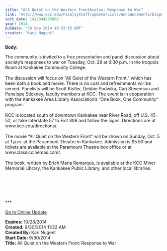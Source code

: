 ```yaml
---
title: "All Quiet on the Western Front&colon; Response to War"
link: "http://www.kcc.edu/FacultyStaff/update/Lists/Announcements/DispForm.aspx?ID=1649"
sort_date: 1412094835000
year: 2014
pubDate: "30 Sep 2014 16:33:55 GMT"
creator: "Kari Nugent"
---
```


<div><b>Body:</b> <div class="ExternalClass267CA9C57ADE4802B2F3D41036D87B00"><p>The community is invited to a free presentation and panel discussion about society’s responses to war on Tuesday, Oct. 28 at 6:30 p.m. in the Iroquois Room at Kankakee Community College. <br /><br />The discussion will focus on “All Quiet of the Western Front,” which has been both a book and movie. There is no cost and refreshments will be served. Panelists will be Scott Kistler, Debbie Podwika, Cari Stevenson and Penelope Stickney, faculty members at KCC. The event is in cooperation with the Kankakee Area Library Association’s “One Book, One Community” program.<br /><br />KCC is located south of downtown Kankakee near River Road, off U.S. 45-52, or take Interstate 57 to Exit 308 and follow the signs. Directions are at www.kcc.edu/directions/. <br /><br />The movie “All Quiet on the Western Front” will be shown on Sunday, Oct. 5 at 1 p.m. at the Paramount Theatre in Kankakee. Admission is $5.50 and tickets are available at the Paramount Theatre box office or at www.classiccinemas.com/.<br /><br />The book, written by Erich Maria Remarque, is available at the KCC Miner Memorial Library, the Kankakee Public Library, and other local libraries.<br />​</p>
<p> </p>
<p> </p>
<p>*** </p>
<p><a href="/update">Go to Online Update</a></p></div></div>
<div><b>Expires:</b> 10/28/2014</div>
<div><b>Created:</b> 9/30/2014 11:33 AM</div>
<div><b>Created By:</b> Kari Nugent</div>
<div><b>Start Date:</b> 9/30/2014</div>
<div><b>Title:</b> All Quiet on the Western Front: Response to War</div>
